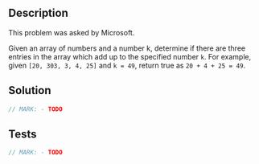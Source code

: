 ## Description

This problem was asked by Microsoft.

Given an array of numbers and a number k, determine if there are three entries in the array which add up to the specified number `k`. For example, given `[20, 303, 3, 4, 25]` and `k = 49`, return true as `20 + 4 + 25 = 49`.

## Solution

```swift
// MARK: - TODO
```

## Tests

```swift
// MARK: - TODO
```